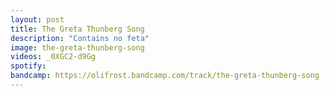 ```yaml
---
layout: post
title: The Greta Thunberg Song
description: "Contains no feta"
image: the-greta-thunberg-song
videos: _0XGC2-d9Gg
spotify: 
bandcamp: https://olifrost.bandcamp.com/track/the-greta-thunberg-song
---
```


